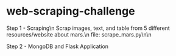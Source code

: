 # web-scraping-challenge

Step 1 - Scraping\n
Scrap images, text, and table from 5 different resources/website about mars.\n
file: scrape_mars.py\n\n

Step 2 - MongoDB and Flask Application

